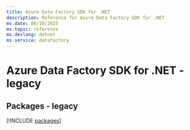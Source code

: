 ```yaml
---
title: Azure Data Factory SDK for .NET
description: Reference for Azure Data Factory SDK for .NET
ms.date: 06/10/2025
ms.topic: reference
ms.devlang: dotnet
ms.service: datafactory
---
```

# Azure Data Factory SDK for .NET - legacy
## Packages - legacy
[!INCLUDE [packages](data-factory-index.md)]